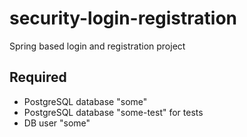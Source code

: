 # security-login-registration
Spring based login and registration project

## Required
- PostgreSQL database "some" 
- PostgreSQL database "some-test" for tests 
- DB user "some"

